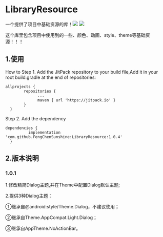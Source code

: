 # LibraryResource
一个提供了项目中基础资源的库！[![](https://jitpack.io/v/FengChenSunshine/LibraryResource.svg)](https://jitpack.io/#FengChenSunshine/LibraryResource)
[![](https://img.shields.io/badge/license-MIT-brightgreen.svg)](https://github.com/FengChenSunshine/LibraryModel/blob/master/LICENSE)

这个库里包含项目中使用到的一些、颜色、动画、style、theme等基础资源！！！

## 1.使用
How to
Step 1. Add the JitPack repository to your build file,Add it in your root build.gradle at the end of repositories:

    allprojects {
		    repositories {
			      ...
			      maven { url 'https://jitpack.io' }
		    }
	  }

Step 2. Add the dependency

    dependencies {
	          implementation 'com.github.FengChenSunshine:LibraryResource:1.0.4'
	  }
## 2.版本说明
 
### 1.0.1
   1.修改精简Dialog主题,并在Theme中配置Dialog默认主题;
   
   2.提供3种Dialog主题：
   
   ①继承自@android:style/Theme.Dialog，不建议使用；
   
   ②继承自Theme.AppCompat.Light.Dialog；
   
   ③继承自AppTheme.NoActionBar。

